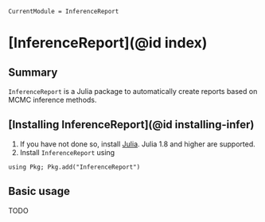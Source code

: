 ```@meta
CurrentModule = InferenceReport
```

# [InferenceReport](@id index)

## Summary

`InferenceReport` is a Julia package to automatically create reports based on MCMC inference methods. 


## [Installing InferenceReport](@id installing-infer)

1. If you have not done so, install [Julia](https://julialang.org/downloads/). Julia 1.8 and higher are supported. 
2. Install `InferenceReport` using

```
using Pkg; Pkg.add("InferenceReport")
```


## Basic usage

TODO